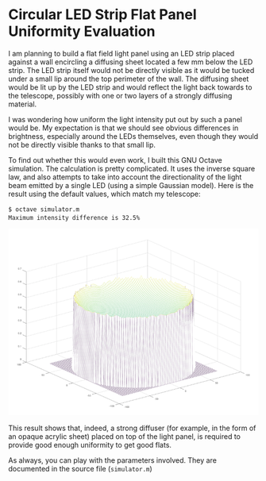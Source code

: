 # Circular LED Strip Flat Panel Uniformity Evaluation

I am planning to build a flat field light panel using an LED strip placed against a wall encircling a diffusing sheet located a few mm below the LED strip. The LED strip itself would not be directly visible as it would be tucked under a small lip around the top perimeter of the wall. The diffusing sheet would be lit up by the LED strip and would reflect the light back towards to the telescope, possibly with one or two layers of a strongly diffusing material.

I was wondering how uniform the light intensity put out by such a panel would be. My expectation is that we should see obvious differences in brightness, especially around the LEDs themselves, even though they would not be directly visible thanks to that small lip.

To find out whether this would even work, I built this GNU Octave simulation. The calculation is pretty complicated. It uses the inverse square law, and also attempts to take into account the directionality of the light beam emitted by a single LED (using a simple Gaussian model). Here is the result using the default values, which match my telescope:

```bash
$ octave simulator.m
Maximum intensity difference is 32.5%
```

![Rendering of light intensity map](result.png)

This result shows that, indeed, a strong diffuser (for example, in the form of an opaque acrylic sheet) placed on top of the light panel, is required to provide good enough uniformity to get good flats.

As always, you can play with the parameters involved. They are documented in the source file (`simulator.m`)
